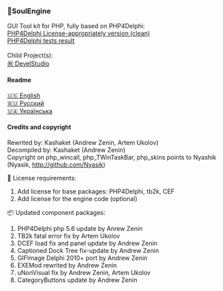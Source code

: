 ### :electric_plug:SoulEngine

GUI Tool kit for PHP, fully based on PHP4Delphi:
<br><a href="https://github.com/KashaketCompany/php4delphi"> PHP4Delphi License-appropriately version (clean) </a>
<br><a href="readme/statinfo.md"> PHP4Delphi tests result </a><br>
<br>Child Project(s):<br><a href="https://github.com/KashaketCompany/DevelStudio-3.0-beta">㊗ DevelStudio</a>

#### Readme
<a href="readme/en_us.md"> :us: English </a><br>
<a href="readme/rus.md"> :ru: Русский </a><br>
<a href="readme/ukr.md"> 🇺🇦 Українська </a><br>

#### Credits and copyright
Rewrited by: Kashaket (Andrew Zenin, Artem Ukolov)
<br>Decompiled by: Kashaket (Andrew Zenin)
<br>Copyright on php_wincall, php_TWinTaskBar, php_skins points to Nyashik (Nyasik, http://github.com/Nyasik)

📜 License requirements:
1) Add license for base packages: PHP4Delphi, tb2k, CEF
2) Add license for the engine code (optional)

📦 Updated component packages:
1) PHP4Delphi php 5.6 update by Anrew Zenin
2) TB2k fatal error fix by Artem Ukolov
3) DCEF load fix and panel update by Andrew Zenin
4) Captioned Dock Tree fix-update by Andrew Zenin
5) GIFImage Delphi 2010+ port by Andrew Zenin
6) EXEMod rewrited by Andrew Zenin
7) uNonVisual fix by Andrew Zenin, Artem Ukolov
8) CategoryButtons update by Andrew Zenin

